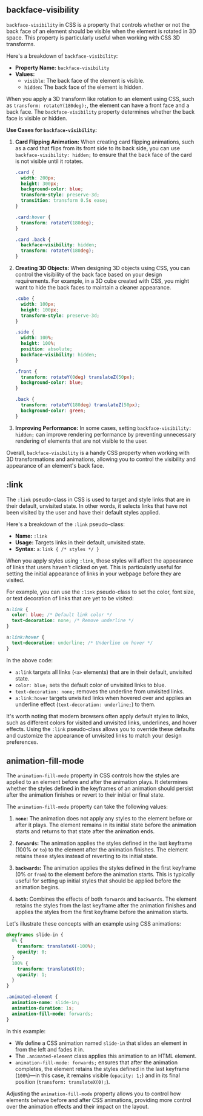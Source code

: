 ## backface-visibility

`backface-visibility` in CSS is a property that controls whether or not the back face of an element should be visible when the element is rotated in 3D space. This property is particularly useful when working with CSS 3D transforms.

Here's a breakdown of `backface-visibility`:

- **Property Name:** `backface-visibility`
- **Values:**
  - `visible`: The back face of the element is visible.
  - `hidden`: The back face of the element is hidden.

When you apply a 3D transform like rotation to an element using CSS, such as `transform: rotateY(180deg);`, the element can have a front face and a back face. The `backface-visibility` property determines whether the back face is visible or hidden.

**Use Cases for `backface-visibility`:**

1. **Card Flipping Animation:**
   When creating card flipping animations, such as a card that flips from its front side to its back side, you can use `backface-visibility: hidden;` to ensure that the back face of the card is not visible until it rotates.

   ```css
   .card {
     width: 200px;
     height: 300px;
     background-color: blue;
     transform-style: preserve-3d;
     transition: transform 0.5s ease;
   }

   .card:hover {
     transform: rotateY(180deg);
   }

   .card .back {
     backface-visibility: hidden;
     transform: rotateY(180deg);
   }
   ```

2. **Creating 3D Objects:**
   When designing 3D objects using CSS, you can control the visibility of the back face based on your design requirements. For example, in a 3D cube created with CSS, you might want to hide the back faces to maintain a cleaner appearance.

   ```css
   .cube {
     width: 100px;
     height: 100px;
     transform-style: preserve-3d;
   }

   .side {
     width: 100%;
     height: 100%;
     position: absolute;
     backface-visibility: hidden;
   }

   .front {
     transform: rotateY(0deg) translateZ(50px);
     background-color: blue;
   }

   .back {
     transform: rotateY(180deg) translateZ(50px);
     background-color: green;
   }
   ```

3. **Improving Performance:**
   In some cases, setting `backface-visibility: hidden;` can improve rendering performance by preventing unnecessary rendering of elements that are not visible to the user.

Overall, `backface-visibility` is a handy CSS property when working with 3D transformations and animations, allowing you to control the visibility and appearance of an element's back face.

## :link

The `:link` pseudo-class in CSS is used to target and style links that are in their default, unvisited state. In other words, it selects links that have not been visited by the user and have their default styles applied.

Here's a breakdown of the `:link` pseudo-class:

- **Name:** `:link`
- **Usage:** Targets links in their default, unvisited state.
- **Syntax:** `a:link { /* styles */ }`

When you apply styles using `:link`, those styles will affect the appearance of links that users haven't clicked on yet. This is particularly useful for setting the initial appearance of links in your webpage before they are visited.

For example, you can use the `:link` pseudo-class to set the color, font size, or text decoration of links that are yet to be visited:

```css
a:link {
  color: blue; /* Default link color */
  text-decoration: none; /* Remove underline */
}

a:link:hover {
  text-decoration: underline; /* Underline on hover */
}
```

In the above code:

- `a:link` targets all links (`<a>` elements) that are in their default, unvisited state.
- `color: blue;` sets the default color of unvisited links to blue.
- `text-decoration: none;` removes the underline from unvisited links.
- `a:link:hover` targets unvisited links when hovered over and applies an underline effect (`text-decoration: underline;`) to them.

It's worth noting that modern browsers often apply default styles to links, such as different colors for visited and unvisited links, underlines, and hover effects. Using the `:link` pseudo-class allows you to override these defaults and customize the appearance of unvisited links to match your design preferences.

## animation-fill-mode

The `animation-fill-mode` property in CSS controls how the styles are applied to an element before and after the animation plays. It determines whether the styles defined in the keyframes of an animation should persist after the animation finishes or revert to their initial or final state.

The `animation-fill-mode` property can take the following values:

1. **`none`:** The animation does not apply any styles to the element before or after it plays. The element remains in its initial state before the animation starts and returns to that state after the animation ends.

2. **`forwards`:** The animation applies the styles defined in the last keyframe (100% or `to`) to the element after the animation finishes. The element retains these styles instead of reverting to its initial state.

3. **`backwards`:** The animation applies the styles defined in the first keyframe (0% or `from`) to the element before the animation starts. This is typically useful for setting up initial styles that should be applied before the animation begins.

4. **`both`:** Combines the effects of both `forwards` and `backwards`. The element retains the styles from the last keyframe after the animation finishes and applies the styles from the first keyframe before the animation starts.

Let's illustrate these concepts with an example using CSS animations:

```css
@keyframes slide-in {
  0% {
    transform: translateX(-100%);
    opacity: 0;
  }
  100% {
    transform: translateX(0);
    opacity: 1;
  }
}

.animated-element {
  animation-name: slide-in;
  animation-duration: 1s;
  animation-fill-mode: forwards;
}
```

In this example:

- We define a CSS animation named `slide-in` that slides an element in from the left and fades it in.
- The `.animated-element` class applies this animation to an HTML element.
- `animation-fill-mode: forwards;` ensures that after the animation completes, the element retains the styles defined in the last keyframe (`100%`)—in this case, it remains visible (`opacity: 1;`) and in its final position (`transform: translateX(0);`).

Adjusting the `animation-fill-mode` property allows you to control how elements behave before and after CSS animations, providing more control over the animation effects and their impact on the layout.
